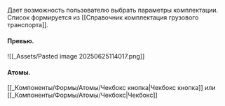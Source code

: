 Дает возможность пользователю выбрать параметры комплектации.
Список формируется из [[Справочник комплектация грузового транспорта]].

#### Превью.
![[_Assets/Pasted image 20250625114017.png]]

#### Атомы.
[[_Компоненты/Формы/Атомы/Чекбокс кнопка|Чекбокс кнопка]] или [[_Компоненты/Формы/Атомы/Чекбокс|Чекбокс]]